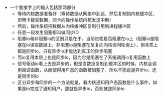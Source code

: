 - 一个套接字上的输入包括那两部分
  - 等待内核数据准备好（等待数据从网络中到达，然后复制到内核缓冲区，即网卡接受数据，网卡向操作系统内核发送中断）
  - 然后，操作系统把数据从内核缓冲区复制引用到进程缓冲区
  - 任意一段发生阻塞都叫做同步IO
  - 阻塞io和非阻塞io的区别只是在于，当前进程是否阻塞在io上（阻塞io是阻塞在io读取数据上，非阻塞io是阻塞在反复向内核询问轮询上），但本质上都是同步io，只有异步io才能达到真正的异步阻塞
  - 而io复用本质上也是同步io，因为它是阻塞在了系统调用io复用函数上
  - 信号驱动io看上去是异步的，但是当数据复制到缓冲区的时候，内核会调用回调函数，从而使得用户态的函数被阻塞了，所以不能说是异步io，还是同步的io
  - 区分异步和同步的一个方法就是，看内核通知用户态函数是什么事件，如果是io完成了通知用户，那就是异步io，否则就是同步io

